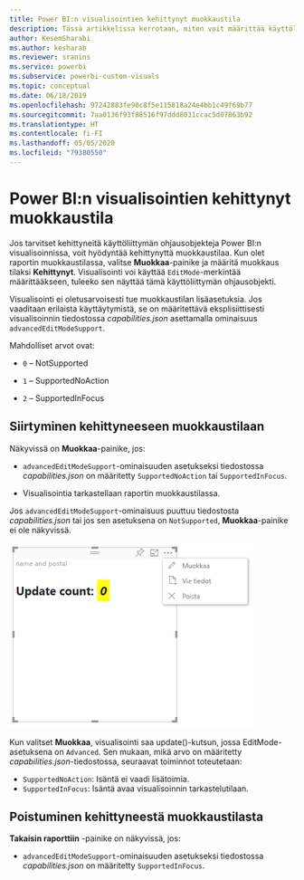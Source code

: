 ```yaml
---
title: Power BI:n visualisointien kehittynyt muokkaustila
description: Tässä artikkelissa kerrotaan, miten voit määrittää käyttöliittymän ohjausobjektit Power BI:n visualisoinneissa.
author: KesemSharabi
ms.author: kesharab
ms.reviewer: sranins
ms.service: powerbi
ms.subservice: powerbi-custom-visuals
ms.topic: conceptual
ms.date: 06/18/2019
ms.openlocfilehash: 97242883fe90c8f5e115818a24e4bb1c49f69b77
ms.sourcegitcommit: 7aa0136f93f88516f97ddd8031ccac5d07863b92
ms.translationtype: HT
ms.contentlocale: fi-FI
ms.lasthandoff: 05/05/2020
ms.locfileid: "79380550"
---
```

# <a name="advanced-edit-mode-in-power-bi-visuals"></a>Power BI:n visualisointien kehittynyt muokkaustila

Jos tarvitset kehittyneitä käyttöliittymän ohjausobjekteja Power BI:n visualisoinnissa, voit hyödyntää kehittynyttä muokkaustilaa. Kun olet raportin muokkaustilassa, valitse **Muokkaa**-painike ja määritä muokkaus tilaksi **Kehittynyt**. Visualisointi voi käyttää `EditMode`-merkintää määrittääkseen, tuleeko sen näyttää tämä käyttöliittymän ohjausobjekti.

Visualisointi ei oletusarvoisesti tue muokkaustilan lisäasetuksia. Jos vaaditaan erilaista käyttäytymistä, se on määritettävä eksplisiittisesti visualisoinnin tiedostossa *capabilities.json* asettamalla ominaisuus `advancedEditModeSupport`.

Mahdolliset arvot ovat:

- `0` – NotSupported

- `1` – SupportedNoAction

- `2` – SupportedInFocus

## <a name="enter-advanced-edit-mode"></a>Siirtyminen kehittyneeseen muokkaustilaan

Näkyvissä on **Muokkaa**-painike, jos:

* `advancedEditModeSupport`-ominaisuuden asetukseksi tiedostossa *capabilities.json* on määritetty `SupportedNoAction` tai `SupportedInFocus`.

* Visualisointia tarkastellaan raportin muokkaustilassa.

Jos `advancedEditModeSupport`-ominaisuus puuttuu tiedostosta *capabilities.json* tai jos sen asetuksena on `NotSupported`, **Muokkaa**-painike ei ole näkyvissä.

![Siirry muokkaustilaan](media/advanced-edit-mode/edit-mode.png)

Kun valitset **Muokkaa**, visualisointi saa update()-kutsun, jossa EditMode-asetuksena on `Advanced`. Sen mukaan, mikä arvo on määritetty *capabilities.json*-tiedostossa, seuraavat toiminnot toteutetaan:

* `SupportedNoAction`: Isäntä ei vaadi lisätoimia.
* `SupportedInFocus`: Isäntä avaa visualisoinnin tarkastelutilaan.

## <a name="exit-advanced-edit-mode"></a>Poistuminen kehittyneestä muokkaustilasta

**Takaisin raporttiin** -painike on näkyvissä, jos:

* `advancedEditModeSupport`-ominaisuuden asetukseksi tiedostossa *capabilities.json* on määritetty `SupportedInFocus`.
